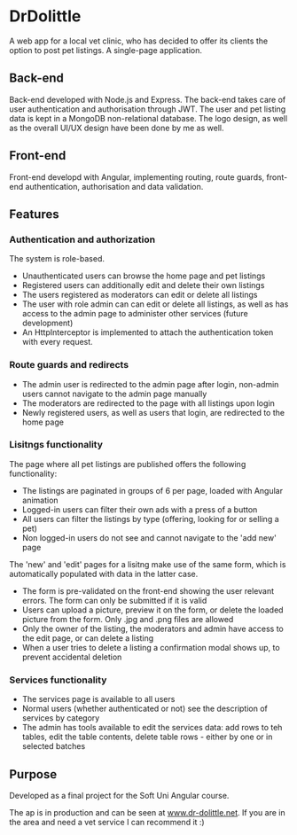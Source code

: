 # DrDolittle

A web app for a local vet clinic, who has decided to offer its clients the option to post pet listings.
A single-page application.


## Back-end
Back-end developed with Node.js and Express.  The back-end takes care of user authentication and authorisation through JWT.  The user and pet listing data is kept in a MongoDB non-relational database.  The logo design, as well as the overall UI/UX design have been done by me as well.

## Front-end
Front-end developd with Angular, implementing routing, route guards, front-end authentication, authorisation and data validation.

## Features
### Authentication and authorization
The system is role-based.
* Unauthenticated users can browse the home page and pet listings
* Registered users can additionally edit and delete their own listings
* The users registered as moderators can edit or delete all listings
* The user with role admin can can edit or delete all listings, as well as has access to the admin page to administer other services (future development)
* An HttpInterceptor is implemented to attach the authentication token with every request.

### Route guards and redirects
* The admin user is redirected to the admin page after login, non-admin users cannot navigate to the admin page manually
* The moderators are redirected to the page with all listings upon login
* Newly registered users, as well as users that login, are redirected to the home page

### Lisitngs functionality
The page where all pet listings are published offers the following functionality:
* The listings are paginated in groups of 6 per page, loaded with Angular animation
* Logged-in users can filter their own ads with a press of a button
* All users can filter the listings by type (offering, looking for or selling a pet)
* Non logged-in users do not see and cannot navigate to the 'add new' page

The 'new' and 'edit' pages for a lisitng make use of the same form, which is automatically populated with data in the latter case.
* The form is pre-validated on the front-end showing the user relevant errors.  The form can only be submitted if it is valid
* Users can upload a picture, preview it on the form, or delete the loaded picture from the form. Only .jpg and .png files are allowed
* Only the owner of the listing, the moderators and admin have access to the edit page, or can delete a listing
* When a user tries to delete a listing a confirmation modal shows up, to prevent accidental deletion

### Services functionality
* The services page is available to all users
* Normal users (whether authenticated or not) see the description of services by category
* The admin has tools available to edit the services data: add rows to teh tables, edit the table contents, delete table rows - either by one or in selected batches

## Purpose
Developed as a final project for the Soft Uni Angular course.

The ap is in production and can be seen at www.dr-dolittle.net.
If you are in the area and need a vet service I can recommend it :)
